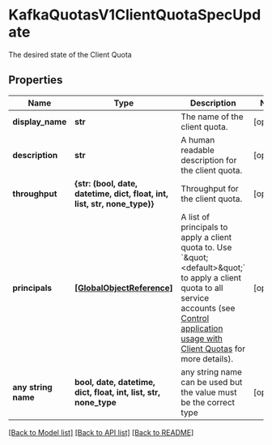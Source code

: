 # KafkaQuotasV1ClientQuotaSpecUpdate

The desired state of the Client Quota

## Properties
Name | Type | Description | Notes
------------ | ------------- | ------------- | -------------
**display_name** | **str** | The name of the client quota. | [optional] 
**description** | **str** | A human readable description for the client quota. | [optional] 
**throughput** | **{str: (bool, date, datetime, dict, float, int, list, str, none_type)}** | Throughput for the client quota. | [optional] 
**principals** | [**[GlobalObjectReference]**](GlobalObjectReference.md) | A list of principals to apply a client quota to. Use &#x60;\&quot;&lt;default&gt;\&quot;&#x60; to apply a client quota to all service accounts (see [Control application usage with Client Quotas](https://docs.confluent.io/cloud/current/clusters/client-quotas.html#control-application-usage-with-client-quotas) for more details).  | [optional] 
**any string name** | **bool, date, datetime, dict, float, int, list, str, none_type** | any string name can be used but the value must be the correct type | [optional]

[[Back to Model list]](../README.md#documentation-for-models) [[Back to API list]](../README.md#documentation-for-api-endpoints) [[Back to README]](../README.md)


